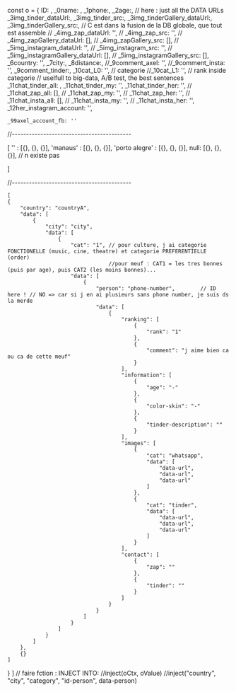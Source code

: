 const o = {
    ID: ,
    _0name: ,
    _1phone:,
    _2age:,
    // here : just all the DATA URLs
    _3img_tinder_dataUrl:,
    _3img_tinder_src:,
    _3img_tinderGallery_dataUrl:,
    _3img_tinderGallery_src:,
    // C est dans la fusion de la DB globale, que tout est assemble
    // _4img_zap_dataUrl: '',
    // _4img_zap_src: '',
    // _4img_zapGallery_dataUrl: [],
    // _4img_zapGallery_src: [],
    // _5img_instagram_dataUrl: '',
    // _5img_instagram_src: '',
    // _5img_instagramGallery_dataUrl: [],
    // _5img_instagramGallery_src: [],
    _6country: '',
    _7city:,
    _8distance:,
    //_9comment_axel: '',
    //_9comment_insta: '',
    _9comment_tinder:,
    _10cat_L0: '',
    // categorie
    //_10cat_L1: '',
    // rank inside categorie
    // uselfull to big-data,  A/B test, the best sentences
    _11chat_tinder_all: ,
    _11chat_tinder_my: '',
    _11chat_tinder_her: '',
    // _11chat_zap_all: [],
    // _11chat_zap_my: '',
    // _11chat_zap_her: '',
    // _11chat_insta_all: [],
    // _11chat_insta_my: '',
    // _11chat_insta_her: '',
    _12her_instagram_account: '',

    _99axel_account_fb: ''

//------------------------------------------

[
    '' : [{}, {}, {}],
'manaus' : [{}, {}, {}],
'porto alegre' : [{}, {}, {}],
null:  [{}, {}, {}], // n existe pas

]


//------------------------------------------



    [
    {
        "country": "countryA",
        "data": [
            {
                "city": "city",
                "data": [
                    {
                        "cat": "1", // pour culture, j ai categorie FONCTIONELLE (music, cine, theatre) et categorie PREFERENTIELLE (order)
                                    //pour meuf : CAT1 = les tres bonnes (puis par age), puis CAT2 (les moins bonnes)...
                        "data": [
                            {
                                "person": "phone-number",        // ID here ! // NO => car si j en ai plusieurs sans phone number, je suis ds la merde
                                "data": [
                                    {
                                        "ranking": [
                                            {
                                                "rank": "1"
                                            },
                                            {
                                                "comment": "j aime bien ca ou ca de cette meuf"
                                            }
                                        ],
                                        "information": [
                                            {
                                                "age": "-"
                                            },
                                            {
                                                "color-skin": "-"
                                            },
                                            {
                                                "tinder-description": ""
                                            }
                                        ],
                                        "images": [
                                            {
                                                "cat": "whatsapp",
                                                "data": [
                                                    "data-url",
                                                    "data-url",
                                                    "data-url"
                                                ]
                                            },
                                            {
                                                "cat": "tinder",
                                                "data": [
                                                    "data-url",
                                                    "data-url",
                                                    "data-url"
                                                ]
                                            }
                                        ],
                                        "contact": [
                                            {
                                                "zap": ""
                                            },
                                            {
                                                "tinder": ""
                                            }
                                        ]
                                    }
                                }
                            ]
                        }
                    ]
                }
            ]
        },
        {}
    ]
}
]
// faire fction : INJECT INTO:
//inject(oCtx, oValue)
//inject("country", "city", "category", "id-person", data-person)